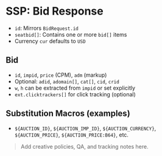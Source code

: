 # SSP: Bid Response

- `id`: Mirrors `BidRequest.id`
- `seatbid[]`: Contains one or more `bid[]` items
- Currency `cur` defaults to `USD`

## Bid
- `id`, `impid`, `price` (CPM), `adm` (markup)
- Optional: `adid`, `adomain[]`, `cat[]`, `cid`, `crid`
- `w`, `h` can be extracted from `impid` or set explicitly
- `ext.clicktrackers[]` for click tracking (optional)

## Substitution Macros (examples)
- `${AUCTION_ID}`, `${AUCTION_IMP_ID}`, `${AUCTION_CURRENCY}`, `${AUCTION_PRICE}`, `${AUCTION_PRICE:B64}`, etc.

> Add creative policies, QA, and tracking notes here.
